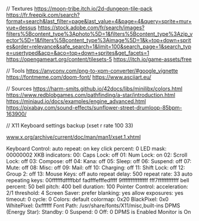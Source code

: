 // Textures
https://moon-tribe.itch.io/2d-dungeon-tile-pack
https://fr.freepik.com/search?format=search&last_filter=page&last_value=4&page=4&query=sprite+mur+vue+dessus
https://stock.adobe.com/fr/search/images?filters%5Bcontent_type%3Aphoto%5D=1&filters%5Bcontent_type%3Azip_vector%5D=1&filters%5Bcontent_type%3Aimage%5D=1&k=top+down+sprites&order=relevance&safe_search=1&limit=100&search_page=1&search_type=usertyped&acp=&aco=top+down+sprites&get_facets=1
https://opengameart.org/content/tilesets-5
https://itch.io/game-assets/free

// Tools
https://anyconv.com/png-to-xpm-converter/#google_vignette
https://fontmeme.com/doom-font/
https://www.asciiart.eu/

// Sources
https://harm-smits.github.io/42docs/libs/minilibx/colors.html
https://www.redblobgames.com/pathfinding/a-star/introduction.html
https://miniaud.io/docs/examples/engine_advanced.html
https://pixabay.com/sound-effects/sunflower-street-drumloop-85bpm-163900/


// X11 Keyboard settings backup (xset r rate 100 33)

www.x.org/archive/current/doc/man/man1/xset.1.xhtml


Keyboard Control:
  auto repeat:  on    key click percent:  0    LED mask:  00000002
  XKB indicators:
    00: Caps Lock:   off    01: Num Lock:    on     02: Scroll Lock: off
    03: Compose:     off    04: Kana:        off    05: Sleep:       off
    06: Suspend:     off    07: Mute:        off    08: Misc:        off
    09: Mail:        off    10: Charging:    off    11: Shift Lock:  off
    12: Group 2:     off    13: Mouse Keys:  off
  auto repeat delay:  500    repeat rate:  33
  auto repeating keys:  00ffffffdffffbbf
                        fadfffefffedffff
                        9fffffffffffffff
                        fff7ffffffffffff
  bell percent:  50    bell pitch:  400    bell duration:  100
Pointer Control:
  acceleration:  2/1    threshold:  4
Screen Saver:
  prefer blanking:  yes    allow exposures:  yes
  timeout:  0    cycle:  0
Colors:
  default colormap:  0x20    BlackPixel:  0x0    WhitePixel:  0xffffff
Font Path:
  /usr/share/fonts/X11/misc,built-ins
DPMS (Energy Star):
  Standby: 0    Suspend: 0    Off: 0
  DPMS is Enabled
  Monitor is On

